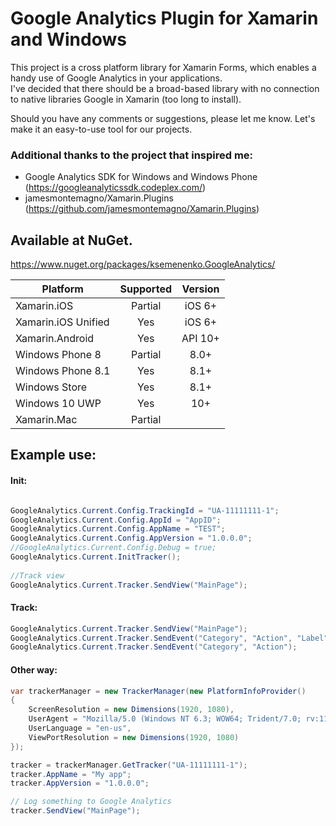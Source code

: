 # Google Analytics Plugin for Xamarin and Windows
This project is a cross platform library for Xamarin Forms, which enables a handy use of Google Analytics in your applications.  
I've decided that there should be a broad-based library with no connection to native libraries Google in Xamarin (too long to install). 

Should you have any comments or suggestions, please let me know. Let's make it an easy-to-use tool for our projects.

### Additional thanks to the project that inspired me:
* Google Analytics SDK for Windows and Windows Phone (https://googleanalyticssdk.codeplex.com/)
* jamesmontemagno/Xamarin.Plugins (https://github.com/jamesmontemagno/Xamarin.Plugins)

## Available at NuGet. 
https://www.nuget.org/packages/ksemenenko.GoogleAnalytics/


|Platform|Supported|Version|
| ------------------- | :-----------: | :------------------: |
|Xamarin.iOS|Partial|iOS 6+|
|Xamarin.iOS Unified|Yes|iOS 6+|
|Xamarin.Android|Yes|API 10+|
|Windows Phone 8|Partial|8.0+|
|Windows Phone 8.1|Yes|8.1+|
|Windows Store|Yes|8.1+|
|Windows 10 UWP|Yes|10+|
|Xamarin.Mac|Partial||

## Example use:

#### Init:
```cs

GoogleAnalytics.Current.Config.TrackingId = "UA-11111111-1";
GoogleAnalytics.Current.Config.AppId = "AppID";
GoogleAnalytics.Current.Config.AppName = "TEST";
GoogleAnalytics.Current.Config.AppVersion = "1.0.0.0";
//GoogleAnalytics.Current.Config.Debug = true;
GoogleAnalytics.Current.InitTracker();
           
//Track view
GoogleAnalytics.Current.Tracker.SendView("MainPage");
```

#### Track:
```cs
GoogleAnalytics.Current.Tracker.SendView("MainPage");
GoogleAnalytics.Current.Tracker.SendEvent("Category", "Action", "Label", 1);
GoogleAnalytics.Current.Tracker.SendEvent("Category", "Action");
```

#### Other way:
```cs
var trackerManager = new TrackerManager(new PlatformInfoProvider()
{
    ScreenResolution = new Dimensions(1920, 1080),
    UserAgent = "Mozilla/5.0 (Windows NT 6.3; WOW64; Trident/7.0; rv:11.0) like Gecko",
    UserLanguage = "en-us",
    ViewPortResolution = new Dimensions(1920, 1080)
});

tracker = trackerManager.GetTracker("UA-11111111-1"); 
tracker.AppName = "My app";
tracker.AppVersion = "1.0.0.0";

// Log something to Google Analytics
tracker.SendView("MainPage");
```